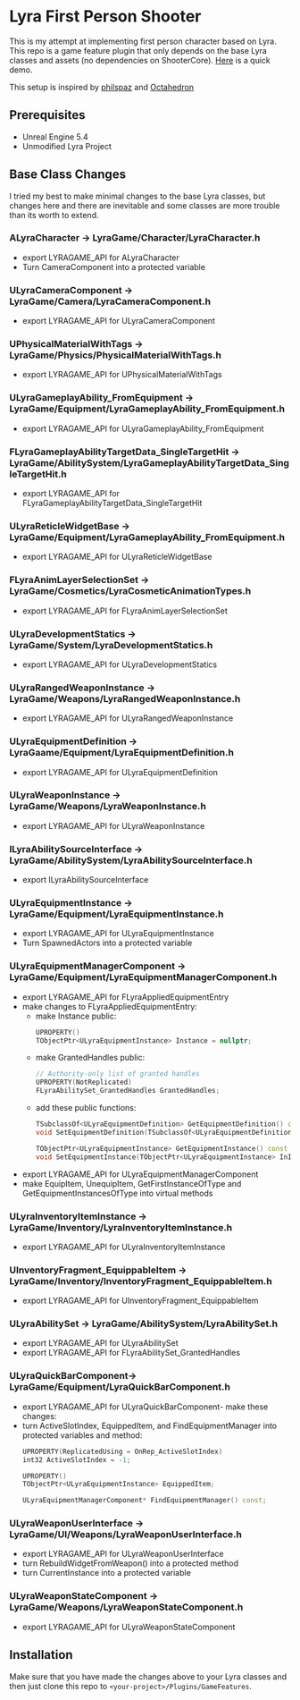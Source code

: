 # Lyra First Person Shooter
This is my attempt at implementing first person character based on Lyra. This repo is a game feature plugin that only depends on the base Lyra classes and assets (no dependencies on ShooterCore). [Here](https://youtu.be/F8nx2BPH0cs) is a quick demo.

This setup is inspired by [philspaz](https://github.com/philspaz/AfootLyraExtension) and [Octahedron](https://www.youtube.com/playlist?list=PLxYB4IVFm8q6tf3boC1Nm4A8AB2RMCpXn)

## Prerequisites
- Unreal Engine 5.4
- Unmodified Lyra Project

## Base Class Changes
I tried my best to make minimal changes to the base Lyra classes, but changes here and there are inevitable and some classes are more trouble than its worth to extend.

### ALyraCharacter -> LyraGame/Character/LyraCharacter.h
- export LYRAGAME_API for ALyraCharacter
- Turn CameraComponent into a protected variable

### ULyraCameraComponent -> LyraGame/Camera/LyraCameraComponent.h
- export LYRAGAME_API for ULyraCameraComponent

### UPhysicalMaterialWithTags -> LyraGame/Physics/PhysicalMaterialWithTags.h
- export LYRAGAME_API for UPhysicalMaterialWithTags

### ULyraGameplayAbility_FromEquipment -> LyraGame/Equipment/LyraGameplayAbility_FromEquipment.h
- export LYRAGAME_API for ULyraGameplayAbility_FromEquipment

### FLyraGameplayAbilityTargetData_SingleTargetHit -> LyraGame/AbilitySystem/LyraGameplayAbilityTargetData_SingleTargetHit.h
- export LYRAGAME_API for FLyraGameplayAbilityTargetData_SingleTargetHit

### ULyraReticleWidgetBase -> LyraGame/Equipment/LyraGameplayAbility_FromEquipment.h
- export LYRAGAME_API for ULyraReticleWidgetBase

### FLyraAnimLayerSelectionSet -> LyraGame/Cosmetics/LyraCosmeticAnimationTypes.h
- export LYRAGAME_API for FLyraAnimLayerSelectionSet

### ULyraDevelopmentStatics -> LyraGame/System/LyraDevelopmentStatics.h
- export LYRAGAME_API for ULyraDevelopmentStatics 

### ULyraRangedWeaponInstance -> LyraGame/Weapons/LyraRangedWeaponInstance.h
- export LYRAGAME_API for ULyraRangedWeaponInstance

### ULyraEquipmentDefinition -> LyraGaame/Equipment/LyraEquipmentDefinition.h
- export LYRAGAME_API for ULyraEquipmentDefinition

### ULyraWeaponInstance -> LyraGame/Weapons/LyraWeaponInstance.h
- export LYRAGAME_API for ULyraWeaponInstance 

### ILyraAbilitySourceInterface -> LyraGame/AbilitySystem/LyraAbilitySourceInterface.h
- export ILyraAbilitySourceInterface

### ULyraEquipmentInstance -> LyraGame/Equipment/LyraEquipmentInstance.h
- export LYRAGAME_API for ULyraEquipmentInstance 
- Turn SpawnedActors into a protected variable

### ULyraEquipmentManagerComponent -> LyraGame/Equipment/LyraEquipmentManagerComponent.h
- export LYRAGAME_API for FLyraAppliedEquipmentEntry
- make changes to FLyraAppliedEquipmentEntry:
	- make Instance public:
        ```cpp
        UPROPERTY()
        TObjectPtr<ULyraEquipmentInstance> Instance = nullptr;
        ```
	- make GrantedHandles public:
        ```cpp
        // Authority-only list of granted handles
        UPROPERTY(NotReplicated)
        FLyraAbilitySet_GrantedHandles GrantedHandles;
        ```
	- add these public functions:
        ```cpp
        TSubclassOf<ULyraEquipmentDefinition> GetEquipmentDefinition() const { return EquipmentDefinition; }
        void SetEquipmentDefinition(TSubclassOf<ULyraEquipmentDefinition> InEquipmentDef) { EquipmentDefinition = InEquipmentDef; }

        TObjectPtr<ULyraEquipmentInstance> GetEquipmentInstance() const { return Instance; }
        void SetEquipmentInstance(TObjectPtr<ULyraEquipmentInstance> InInstance) { Instance = InInstance; }
        ```
- export LYRAGAME_API for ULyraEquipmentManagerComponent
- make EquipItem, UnequipItem, GetFirstInstanceOfType and GetEquipmentInstancesOfType into virtual methods

### ULyraInventoryItemInstance -> LyraGame/Inventory/LyraInventoryItemInstance.h
- export LYRAGAME_API for ULyraInventoryItemInstance 

### UInventoryFragment_EquippableItem -> LyraGame/Inventory/InventoryFragment_EquippableItem.h
- export LYRAGAME_API for UInventoryFragment_EquippableItem 

### ULyraAbilitySet -> LyraGame/AbilitySystem/LyraAbilitySet.h
- export LYRAGAME_API for ULyraAbilitySet
- export LYRAGAME_API for FLyraAbilitySet_GrantedHandles

### ULyraQuickBarComponent-> LyraGame/Equipment/LyraQuickBarComponent.h
- export LYRAGAME_API for ULyraQuickBarComponent-
make these changes:
- turn ActiveSlotIndex, EquippedItem, and FindEquipmentManager into protected variables and method:
	```cpp
	UPROPERTY(ReplicatedUsing = OnRep_ActiveSlotIndex)
	int32 ActiveSlotIndex = -1;
	
	UPROPERTY()
	TObjectPtr<ULyraEquipmentInstance> EquippedItem;

	ULyraEquipmentManagerComponent* FindEquipmentManager() const;
	```

### ULyraWeaponUserInterface -> LyraGame/UI/Weapons/LyraWeaponUserInterface.h
- export LYRAGAME_API for ULyraWeaponUserInterface
- turn RebuildWidgetFromWeapon() into a protected method
- turn CurrentInstance into a protected variable

### ULyraWeaponStateComponent -> LyraGame/Weapons/LyraWeaponStateComponent.h
- export LYRAGAME_API for ULyraWeaponStateComponent

## Installation
Make sure that you have made the changes above to your Lyra classes and then just clone this repo to ```<your-project>/Plugins/GameFeatures```.